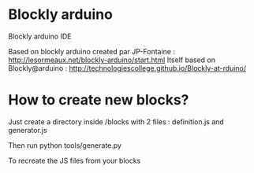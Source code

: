 # Blockly arduino
Blockly arduino IDE

Based on blockly arduino created par JP-Fontaine : http://lesormeaux.net/blockly-arduino/start.html
Itself based on Blockly@arduino : http://technologiescollege.github.io/Blockly-at-rduino/


# How to create new blocks?

Just create a directory inside /blocks with 2 files : definition.js and generator.js

Then run python tools/generate.py

To recreate the JS files from your blocks
